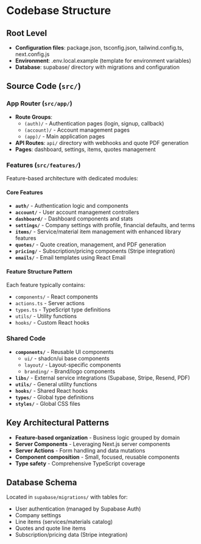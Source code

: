 # Codebase Structure

## Root Level
- **Configuration files**: package.json, tsconfig.json, tailwind.config.ts, next.config.js
- **Environment**: .env.local.example (template for environment variables)
- **Database**: supabase/ directory with migrations and configuration

## Source Code (`src/`)

### App Router (`src/app/`)
- **Route Groups**:
  - `(auth)/` - Authentication pages (login, signup, callback)
  - `(account)/` - Account management pages
  - `(app)/` - Main application pages
- **API Routes**: `api/` directory with webhooks and quote PDF generation
- **Pages**: dashboard, settings, items, quotes management

### Features (`src/features/`)
Feature-based architecture with dedicated modules:

#### Core Features
- **`auth/`** - Authentication logic and components
- **`account/`** - User account management controllers
- **`dashboard/`** - Dashboard components and stats
- **`settings/`** - Company settings with profile, financial defaults, and terms
- **`items/`** - Service/material item management with enhanced library features
- **`quotes/`** - Quote creation, management, and PDF generation
- **`pricing/`** - Subscription/pricing components (Stripe integration)
- **`emails/`** - Email templates using React Email

#### Feature Structure Pattern
Each feature typically contains:
- `components/` - React components
- `actions.ts` - Server actions
- `types.ts` - TypeScript type definitions
- `utils/` - Utility functions
- `hooks/` - Custom React hooks

### Shared Code
- **`components/`** - Reusable UI components
  - `ui/` - shadcn/ui base components
  - `layout/` - Layout-specific components
  - `branding/` - Brand/logo components
- **`libs/`** - External service integrations (Supabase, Stripe, Resend, PDF)
- **`utils/`** - General utility functions
- **`hooks/`** - Shared React hooks
- **`types/`** - Global type definitions
- **`styles/`** - Global CSS files

## Key Architectural Patterns
- **Feature-based organization** - Business logic grouped by domain
- **Server Components** - Leveraging Next.js server components
- **Server Actions** - Form handling and data mutations
- **Component composition** - Small, focused, reusable components
- **Type safety** - Comprehensive TypeScript coverage

## Database Schema
Located in `supabase/migrations/` with tables for:
- User authentication (managed by Supabase Auth)
- Company settings
- Line items (services/materials catalog)
- Quotes and quote line items
- Subscription/pricing data (Stripe integration)